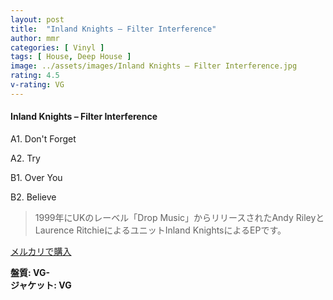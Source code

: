 ```yaml
---
layout: post
title:  "Inland Knights – Filter Interference"
author: mmr
categories: [ Vinyl ]
tags: [ House, Deep House ]
image: ../assets/images/Inland Knights – Filter Interference.jpg
rating: 4.5
v-rating: VG
---
```


#### Inland Knights – Filter Interference

A1. Don't Forget

A2. Try

B1. Over You

B2. Believe

> 1999年にUKのレーベル「Drop Music」からリリースされたAndy RileyとLaurence RitchieによるユニットInland KnightsによるEPです。

[メルカリで購入](https://jp.mercari.com/item/m82392456293)

<div class="mt-4 mb-4 d-flex align-items-center">
<strong class="mr-1">盤質: VG-</strong>
</div>
<div class="mt-4 mb-4 d-flex align-items-center">
<strong class="mr-1">ジャケット: VG</strong>
</div>
